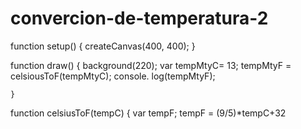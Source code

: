 # convercion-de-temperatura-2
function setup() {
  createCanvas(400, 400);
}

function draw() {
  background(220);
	var tempMtyC= 13;
	tempMtyF = celsiousToF(tempMtyC);
	console. log(tempMtyF);
	
	}
function celsiusToF(tempC) {
	var tempF;
	tempF = (9/5)*tempC+32 
